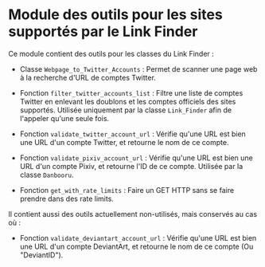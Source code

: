 # Module des outils pour les sites supportés par le Link Finder

Ce module contient des outils pour les classes du Link Finder :

* Classe `Webpage_to_Twitter_Accounts` : Permet de scanner une page web à la recherche d'URL de comptes Twitter.

* Fonction `filter_twitter_accounts_list` : Filtre une liste de comptes Twitter en enlevant les doublons et les comptes officiels des sites supportés.
  Utilisée uniquement par la classe `Link_Finder` afin de l'appeler qu'une seule fois.

* Fonction `validate_twitter_account_url` : Vérifie qu'une URL est bien une URL d'un compte Twitter, et retourne le nom de ce compte.

* Fonction `validate_pixiv_account_url` : Vérifie qu'une URL est bien une URL d'un compte Pixiv, et retourne l'ID de ce compte.
  Utilisée par la classe `Danbooru`.

* Fonction `get_with_rate_limits` : Faire un GET HTTP sans se faire prendre dans des rate limits.

Il contient aussi des outils actuellement non-utilisés, mais conservés au cas où :

* Fonction `validate_deviantart_account_url` : Vérifie qu'une URL est bien une URL d'un compte DeviantArt, et retourne le nom de ce compte (Ou "DeviantID").

